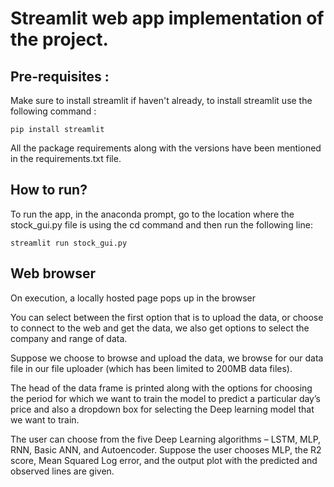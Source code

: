 # Streamlit web app implementation of the project. 

## Pre-requisites :

Make sure to install streamlit if haven't already, to install streamlit use the following command :

```
pip install streamlit
```
All the package requirements along with the versions have been mentioned in the requirements.txt file. 

## How to run?

To run the app, in the anaconda prompt, go to the location where the stock_gui.py file is using the cd command and then run the following line:

```
streamlit run stock_gui.py
```

## Web browser

On execution, a locally hosted page pops up in the browser

You can select between the first option that is to upload the data, or choose to connect to the web and get the data, we also get options to select the company and range of data. 


Suppose we choose to browse and upload the data, we browse for our data file in our file uploader (which has been limited to 200MB data files). 


The head of the data frame is printed along with the options for choosing the period for which we want to train the model to predict a particular day’s price and also a dropdown box for selecting the Deep learning model that we want to train.


The user can choose from the five Deep Learning algorithms – LSTM, MLP, RNN, Basic ANN, and Autoencoder. Suppose the user chooses MLP, the R2 score, Mean Squared Log error, and the output plot with the predicted and observed lines are given. 
